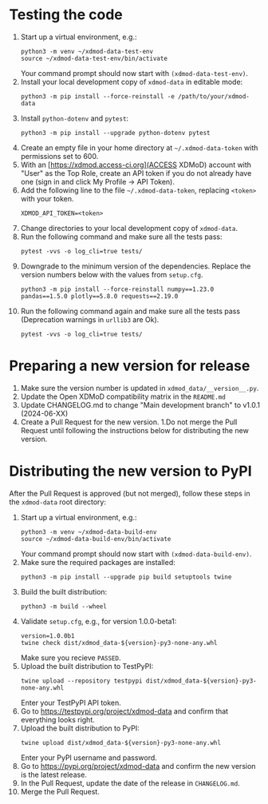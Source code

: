 # Testing the code
1. Start up a virtual environment, e.g.:
    ```                                            
    python3 -m venv ~/xdmod-data-test-env                                             
    source ~/xdmod-data-test-env/bin/activate
    ```
    Your command prompt should now start with `(xdmod-data-test-env)`.
1. Install your local development copy of `xdmod-data` in editable mode:
    ```
    python3 -m pip install --force-reinstall -e /path/to/your/xdmod-data
    ```
1. Install `python-dotenv` and `pytest`:
    ```
    python3 -m pip install --upgrade python-dotenv pytest
    ```
1. Create an empty file in your home directory at `~/.xdmod-data-token` with permissions set to 600.
1. With an [https://xdmod.access-ci.org](ACCESS XDMoD) account with "User" as the Top Role, create an API token if you do not already have one (sign in and click My Profile -> API Token).
1. Add the following line to the file `~/.xdmod-data-token`, replacing `<token>` with your token.
    ```
    XDMOD_API_TOKEN=<token>
    ```
1. Change directories to your local development copy of `xdmod-data`.
1. Run the following command and make sure all the tests pass:
    ```
    pytest -vvs -o log_cli=true tests/ 
    ```
1. Downgrade to the minimum version of the dependencies. Replace the version numbers below with the values from `setup.cfg`.
    ```
    python3 -m pip install --force-reinstall numpy==1.23.0 pandas==1.5.0 plotly==5.8.0 requests==2.19.0
    ```
1. Run the following command again and make sure all the tests pass (Deprecation warnings in `urllib3` are Ok).
    ```
    pytest -vvs -o log_cli=true tests/
    ```
    
# Preparing a new version for release
1. Make sure the version number is updated in `xdmod_data/__version__.py`.
1. Update the Open XDMoD compatibility matrix in the `README.md`
1. Update CHANGELOG.md to change "Main development branch" to v1.0.1 (2024-06-XX)
1. Create a Pull Request for the new version.
1.Do not merge the Pull Request until following the instructions below for distributing the new version.

# Distributing the new version to PyPI
After the Pull Request is approved (but not merged), follow these steps in the `xdmod-data` root directory:
1. Start up a virtual environment, e.g.:
    ```
    python3 -m venv ~/xdmod-data-build-env
    source ~/xdmod-data-build-env/bin/activate
    ```
    Your command prompt should now start with `(xdmod-data-build-env)`.
1. Make sure the required packages are installed:
    ```
    python3 -m pip install --upgrade pip build setuptools twine
    ```
1. Build the built distribution:
    ```
    python3 -m build --wheel
    ```
1. Validate `setup.cfg`, e.g., for version 1.0.0-beta1:
    ```
    version=1.0.0b1
    twine check dist/xdmod_data-${version}-py3-none-any.whl
    ```
    Make sure you recieve `PASSED`.
1. Upload the built distribution to TestPyPI:
    ```
    twine upload --repository testpypi dist/xdmod_data-${version}-py3-none-any.whl
    ```
    Enter your TestPyPI API token.
1. Go to https://testpypi.org/project/xdmod-data and confirm that everything looks right.
1. Upload the built distribution to PyPI:
    ```
    twine upload dist/xdmod_data-${version}-py3-none-any.whl
    ```
    Enter your PyPI username and password.
1. Go to https://pypi.org/project/xdmod-data and confirm the new version is the latest release.
1. In the Pull Request, update the date of the release in `CHANGELOG.md`.
1. Merge the Pull Request.

